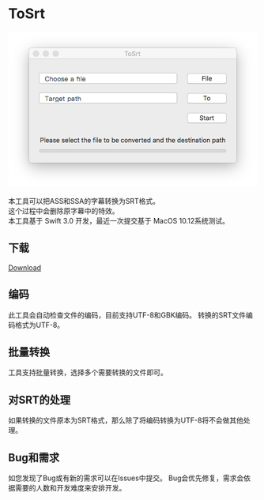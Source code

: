 # ToSrt

![Interface](./src/appInterface.png)

本工具可以把ASS和SSA的字幕转换为SRT格式。  
这个过程中会删除原字幕中的特效。  
本工具基于 Swift 3.0 开发，最近一次提交基于 MacOS 10.12系统测试。  


## 下载

[Download](https://github.com/caozhengi/ToSrt/releases)


## 编码

此工具会自动检查文件的编码，目前支持UTF-8和GBK编码。
转换的SRT文件编码格式为UTF-8。


## 批量转换

工具支持批量转换，选择多个需要转换的文件即可。


## 对SRT的处理

如果转换的文件原本为SRT格式，那么除了将编码转换为UTF-8将不会做其他处理。


## Bug和需求

如您发现了Bug或有新的需求可以在Issues中提交。
Bug会优先修复，需求会依据需要的人数和开发难度来安排开发。







